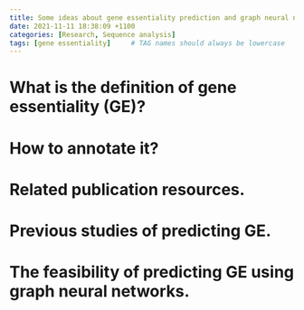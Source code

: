 ```yaml
---
title: Some ideas about gene essentiality prediction and graph neural network
date: 2021-11-11 18:38:09 +1100
categories: [Research, Sequence analysis]
tags: [gene essentiality]     # TAG names should always be lowercase
---
```


# What is the definition of gene essentiality (GE)?


# How to annotate it?


# Related publication resources.

# Previous studies of predicting GE.

# The feasibility of predicting GE using graph neural networks.
